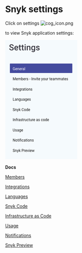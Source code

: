# Snyk settings

Click on settings ![cog\_icon.png](https://support.snyk.io/hc/article_attachments/4402908592145/cog_icon.png)

 to view Snyk application settings:

![](../../.gitbook/assets/screenshot_2021-07-19_at_15.52.02.png)


**Docs**

[Members](https://docs.snyk.io/user-and-group-management/managing-groups-and-organizations/invite-and-collaborate-with-team-members)

[Integrations](https://docs.snyk.io/integrations)

[Languages](https://support.snyk.io/hc/en-us/sections/360001087857-Language-package-manager-support)

[Snyk Code](https://docs.snyk.io/snyk-code)

[Infrastructure as Code](https://docs.snyk.io/snyk-infrastructure-as-code)

[Usage](https://docs.snyk.io/user-and-group-management/managing-settings/usage-page-details)

[Notifications](https://docs.snyk.io/user-and-group-management/notifications/notification-management)

[Snyk Preview](https://docs.snyk.io/getting-started/snyk-billing-plan-onboarding/snyk-preview)

